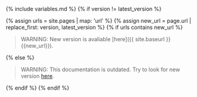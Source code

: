 {% include variables.md %}
{% if version != latest_version %}

  {% assign urls = site.pages | map: 'url' %}
  {% assign new_url = page.url | replace_first: version, latest_version %}
  {% if urls contains new_url %}

  > WARNING: New version is avaliable [here]({{ site.baseurl }}{{new_url}}).

  {% else %}

  > WARNING: This documentation is outdated. Try to look for new version [here]({{home_url}}).

  {% endif %}
{% endif %}